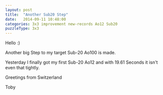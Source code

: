 ```yaml
---
layout: post
title:  "Another Sub20 Step"
date:   2014-09-11 10:48:00
categories: 3x3 improvement new-records Ao12 Sub20
puzzleType: 3x3
---
```

Hello :)

Another big Step to my target Sub-20 Ao100 is made.

Yesterday I finally got my first Sub-20 Ao12 and with 19.61 Seconds it isn't even that tightly.

Greetings from Switzerland

Toby